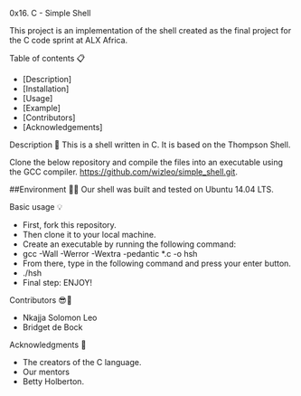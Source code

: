0x16. C - Simple Shell

This project is an implementation of the shell created as the final project for the C code sprint at ALX Africa.

Table of contents 📋
- [Description]
- [Installation]
- [Usage]
- [Example]
- [Contributors]
- [Acknowledgements]

Description 📧
This is a shell written in C. It is based on the Thompson Shell.

Clone the below repository and compile the files into an executable using the GCC compiler.
https://github.com/wizleo/simple_shell.git.

##Environment 🌲🌲
Our shell was built and tested on Ubuntu 14.04 LTS.

Basic usage 💡
- First, fork this repository.
- Then clone it to your local machine.
- Create an executable by running the following command:
- gcc -Wall -Werror -Wextra -pedantic *.c -o hsh
- From there, type in the following command and press your enter button.
- ./hsh
- Final step: ENJOY!

Contributors 😎💪
- Nkajja Solomon Leo
- Bridget de Bock

Acknowledgments 🙏
- The creators of the C language.
- Our mentors
- Betty Holberton.
